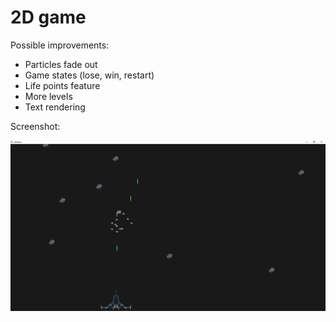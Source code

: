 # 2D game

Possible improvements:
- Particles fade out
- Game states (lose, win, restart)
- Life points feature
- More levels
- Text rendering

Screenshot:

![Screenshot](Preview.png)
